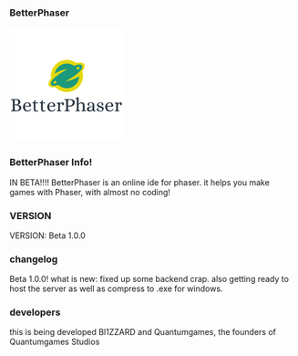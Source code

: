 ### BetterPhaser
![BetterPhaser](https://github.com/Quantumgames-Studios-and-games/BetterPhaser/blob/master/phaser.png "BetterPhaser Logo")
### BetterPhaser Info!
IN BETA!!!!
BetterPhaser is an online ide for phaser. it helps you make games with Phaser, with almost no coding!
### VERSION

VERSION: Beta 1.0.0
### changelog
Beta 1.0.0! 
what is new: fixed up some backend crap. also getting ready to host the server as well as compress to .exe for windows. 
### developers
this is being developed Bl1ZZARD and Quantumgames, the founders of Quantumgames Studios



